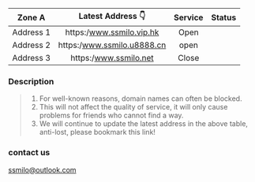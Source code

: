 | Zone A | Latest Address 👇 | Service | Status |
| :----: | :----: | :----: | :----: |
| Address 1 | https:/www.ssmilo.vip.hk| Open| 
| Address 2 | https:/www.ssmilo.u8888.cn| open| 
| Address 3 | https:/www.ssmilo.net| Close| 


### Description

> 1. For well-known reasons, domain names can often be blocked.
> 2. This will not affect the quality of service, it will only cause problems for friends who cannot find a way.
> 3. We will continue to update the latest address in the above table, anti-lost, please bookmark this link!

### contact us
ssmilo@outlook.com
